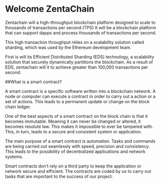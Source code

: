 # Welcome ZentaChain


Zentachain will a high-throughput blockchain platform designed to scale to thousands of transactions per second.(TPS)
It will be a blockchain platform that can support dapps and process thousands of transactions per second.


This high transaction throughput relies on a scalability solution called sharding,
which was used by the Ethereum development team.


First is will its Efficient Distributed Sharding (EDS) technology, a scalability solution that securely dynamically partitions
the blockchain. As a result of EDS, zentachain will it to achieve greater than 100,000 transactions per second.

##What is a smart contract?

A smart contract is a specific software written into a blockchain network. 
A node or computer can  execute a contract in order to carry out a action or a set of actions. This leads to a permanent update or change on the block chain ledger. 

One of the best aspects of a smart contract on the block chain is that it becomes immutable. Meaning it can never be changed or altered, it becomes resolute law. This makes it impossible to ever be tampered with. This, in turn, leads to a secure and consistent system or application. 

The main purpose of a smart contract is automation. Tasks and commands are being carried out seamlessly with speed, precision and consistency.  This leads to the possibility of decentralized applications and network systems. 

Smart contracts don’t rely on a third party to keep the application or network secure and efficient. The contracts are coded by us to carry out tasks that are important to the success of our project.
